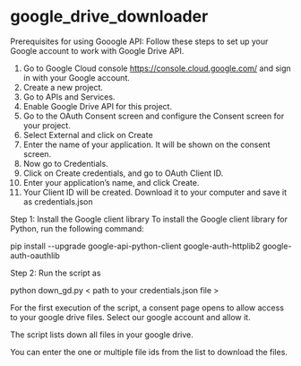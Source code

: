 # google_drive_downloader

Prerequisites for using Gooogle API:
Follow these steps to set up your Google account to work with Google Drive API.
   1) Go to Google Cloud console https://console.cloud.google.com/ and sign in with your Google account.
   2) Create a new project.
   3) Go to APIs and Services.
   4) Enable Google Drive API for this project.
   5) Go to the OAuth Consent screen and configure the Consent screen for your project.
   6) Select External and click on Create
   7) Enter the name of your application. It will be shown on the consent screen.
   8) Now go to Credentials.
   9) Click on Create credentials, and go to OAuth Client ID.
   10) Enter your application’s name, and click Create.
   11) Your Client ID will be created. Download it to your computer and save it as credentials.json


Step 1: Install the Google client library
To install the Google client library for Python, run the following command:

  pip install --upgrade google-api-python-client google-auth-httplib2 google-auth-oauthlib
  
Step 2: Run the script as

  python down_gd.py < path to your credentials.json file >
  
  
For the first execution of the script, a consent page opens to allow access to your google drive files. Select our google account and allow it.

The script lists down all files in your google drive.

You can enter the one or multiple file ids from the list to download the files.
